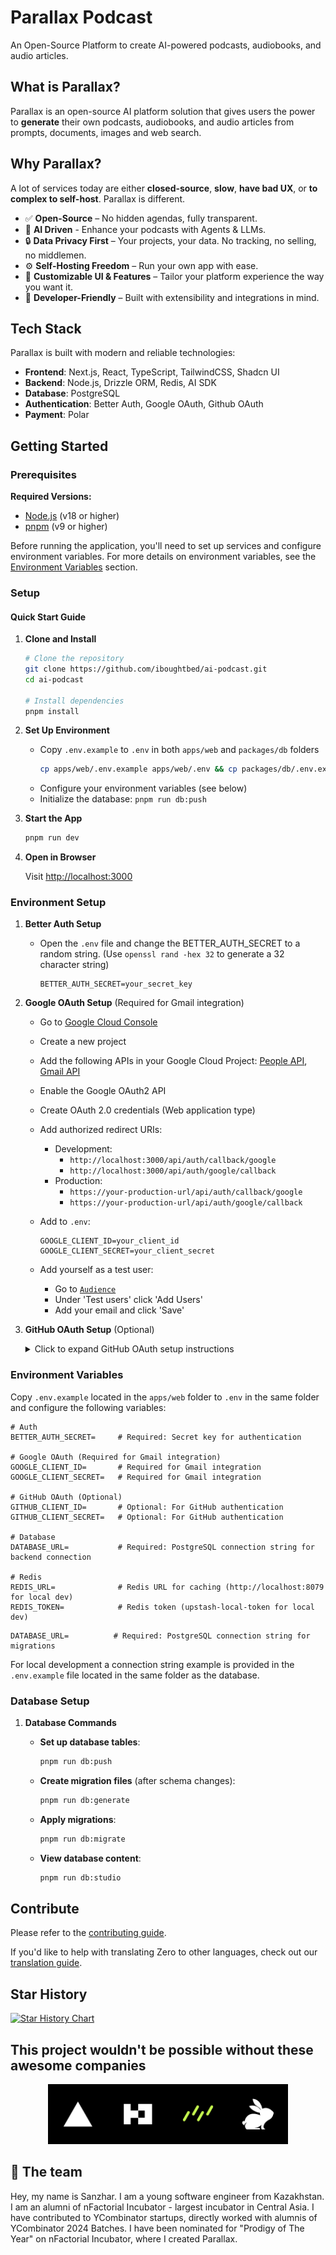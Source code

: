 # Parallax Podcast

An Open-Source Platform to create AI-powered podcasts, audiobooks, and audio articles.

## What is Parallax?

Parallax is an open-source AI platform solution that gives users the power to **generate** their own podcasts, audiobooks, and audio articles from prompts, documents, images and web search.

## Why Parallax?

A lot of services today are either **closed-source**, **slow**, **have bad UX**, or **to complex to self-host**.
Parallax is different.

- ✅ **Open-Source** – No hidden agendas, fully transparent.
- 🦾 **AI Driven** - Enhance your podcasts with Agents & LLMs.
- 🔒 **Data Privacy First** – Your projects, your data. No tracking, no selling, no middlemen.
- ⚙️ **Self-Hosting Freedom** – Run your own app with ease.
- 🎨 **Customizable UI & Features** – Tailor your platform experience the way you want it.
- 🚀 **Developer-Friendly** – Built with extensibility and integrations in mind.

## Tech Stack

Parallax is built with modern and reliable technologies:

- **Frontend**: Next.js, React, TypeScript, TailwindCSS, Shadcn UI
- **Backend**: Node.js, Drizzle ORM, Redis, AI SDK
- **Database**: PostgreSQL
- **Authentication**: Better Auth, Google OAuth, Github OAuth
- **Payment**: Polar

## Getting Started

### Prerequisites

**Required Versions:**

- [Node.js](https://nodejs.org/en/download) (v18 or higher)
- [pnpm](https://pnpm.io) (v9 or higher)

Before running the application, you'll need to set up services and configure environment variables. For more details on environment variables, see the [Environment Variables](#environment-variables) section.

### Setup

#### Quick Start Guide

1. **Clone and Install**

   ```bash
   # Clone the repository
   git clone https://github.com/iboughtbed/ai-podcast.git
   cd ai-podcast

   # Install dependencies
   pnpm install
   ```

2. **Set Up Environment**

   - Copy `.env.example` to `.env` in both `apps/web` and `packages/db` folders
     ```bash
     cp apps/web/.env.example apps/web/.env && cp packages/db/.env.example packages/db/.env
     ```
   - Configure your environment variables (see below)
   - Initialize the database: `pnpm run db:push`

3. **Start the App**

   ```bash
   pnpm run dev
   ```

4. **Open in Browser**

   Visit [http://localhost:3000](http://localhost:3000)

### Environment Setup

1. **Better Auth Setup**

   - Open the `.env` file and change the BETTER_AUTH_SECRET to a random string. (Use `openssl rand -hex 32` to generate a 32 character string)

     ```env
     BETTER_AUTH_SECRET=your_secret_key
     ```

2. **Google OAuth Setup** (Required for Gmail integration)

   - Go to [Google Cloud Console](https://console.cloud.google.com)
   - Create a new project
   - Add the following APIs in your Google Cloud Project: [People API](https://console.cloud.google.com/apis/library/people.googleapis.com), [Gmail API](https://console.cloud.google.com/apis/library/gmail.googleapis.com)
   - Enable the Google OAuth2 API
   - Create OAuth 2.0 credentials (Web application type)
   - Add authorized redirect URIs:
     - Development:
       - `http://localhost:3000/api/auth/callback/google`
       - `http://localhost:3000/api/auth/google/callback`
     - Production:
       - `https://your-production-url/api/auth/callback/google`
       - `https://your-production-url/api/auth/google/callback`
   - Add to `.env`:

     ```env
     GOOGLE_CLIENT_ID=your_client_id
     GOOGLE_CLIENT_SECRET=your_client_secret
     ```

   - Add yourself as a test user:

     - Go to [`Audience`](https://console.cloud.google.com/auth/audience)
     - Under 'Test users' click 'Add Users'
     - Add your email and click 'Save'

3. **GitHub OAuth Setup** (Optional)

   <details>
   <summary>Click to expand GitHub OAuth setup instructions</summary>

   - Go to [GitHub Developer Setting](https://github.com/settings/developers)
   - Create a new OAuth App
   - Add authorized redirect URIs:
     - Development: `http://localhost:3000/api/auth/callback/github`
     - Production: `https://your-production-url/api/auth/callback/github`
   - Add to `.env`:

     ```env
     GITHUB_CLIENT_ID=your_client_id
     GITHUB_CLIENT_SECRET=your_client_secret
     ```

     </details>

### Environment Variables

Copy `.env.example` located in the `apps/web` folder to `.env` in the same folder and configure the following variables:

```env
# Auth
BETTER_AUTH_SECRET=     # Required: Secret key for authentication

# Google OAuth (Required for Gmail integration)
GOOGLE_CLIENT_ID=       # Required for Gmail integration
GOOGLE_CLIENT_SECRET=   # Required for Gmail integration

# GitHub OAuth (Optional)
GITHUB_CLIENT_ID=       # Optional: For GitHub authentication
GITHUB_CLIENT_SECRET=   # Optional: For GitHub authentication

# Database
DATABASE_URL=           # Required: PostgreSQL connection string for backend connection

# Redis
REDIS_URL=              # Redis URL for caching (http://localhost:8079 for local dev)
REDIS_TOKEN=            # Redis token (upstash-local-token for local dev)
```

```env
DATABASE_URL=          # Required: PostgreSQL connection string for migrations
```

For local development a connection string example is provided in the `.env.example` file located in the same folder as the database.

### Database Setup

1. **Database Commands**

   - **Set up database tables**:

     ```bash
     pnpm run db:push
     ```

   - **Create migration files** (after schema changes):

     ```bash
     pnpm run db:generate
     ```

   - **Apply migrations**:

     ```bash
     pnpm run db:migrate
     ```

   - **View database content**:
     ```bash
     pnpm run db:studio
     ```

## Contribute

Please refer to the [contributing guide](.github/CONTRIBUTING.md).

If you'd like to help with translating Zero to other languages, check out our [translation guide](.github/TRANSLATION.md).

## Star History

[![Star History Chart](https://api.star-history.com/svg?repos=iboughtbed/ai-podcast&type=Timeline)](https://star-history.com/#iboughtbed/ai-podcast&Timeline)

## This project wouldn't be possible without these awesome companies

<div style="display: flex; justify-content: center;">
  <a href="https://vercel.com" style="text-decoration: none;">
    <img src="public/vercel.png" alt="Vercel" width="96"/>
  </a>
  <a href="https://better-auth.com" style="text-decoration: none;">
    <img src="public/better-auth.png" alt="Better Auth" width="96"/>
  </a>
  <a href="https://orm.drizzle.team" style="text-decoration: none;">
    <img src="public/drizzle-orm.png" alt="Drizzle ORM" width="96"/>
  </a>
  <a href="https://coderabbit.com" style="text-decoration: none;">
    <img src="public/coderabbit.png" alt="Coderabbit AI" width="96"/>
  </a>
</div>

## 🤍 The team

Hey, my name is Sanzhar. I am a young software engineer from Kazakhstan. I am an alumni of nFactorial Incubator - largest incubator in Central Asia. I have contributed to YCombinator startups, directly worked with alumnis of YCombinator 2024 Batches. I have been nominated for "Prodigy of The Year" on nFactorial Incubator, where I created Parallax.

